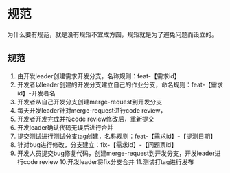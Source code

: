 # 规范

为什么要有规范，就是没有规矩不宜成方圆，规矩就是为了避免问题而设立的。

## 规范
1. 由开发leader创建需求开发分支，名称规则：feat-【需求id】
2. 开发者以leader创建的开发分支建立自己的作业分支，命名规则：feat-【需求id】-开发者名
3. 开发者从自己开发分支创建merge-request到开发分支
4. 每天开发leader针对merge-request进行code review，
5. 开发者开发完成并按code review修改后，重新提交
6. 开发leader确认代码无误后进行合并
7. 提交测试进行测试分支tag创建，名称规则：feat-【需求id】-【提测日期】
8. 针对bug进行修改，分支建立：fix-【需求id】-【问题票id】
9. 开发人员提交bug修复代码，创建merge-request到开发分支，开发leader进行code review
10.开发leader将fix分支合并
11.测试打tag进行发布
